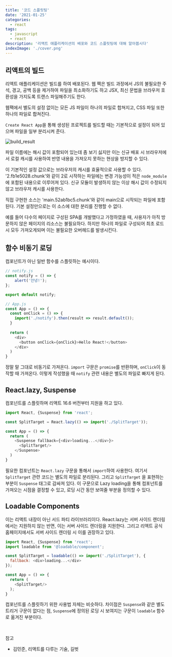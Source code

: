 ```yaml
---
title: '코드 스플릿팅'
date: '2021-01-25'
categories:
  - react
tags:
  - javascript
  - react
description: '리액트 애플리케이션의 배포와 코드 스플릿팅에 대해 알아봅시다'
indexImage: './cover.png'
---
```


## 리액트의 빌드  

리액트 애플리케이션은 빌드를 하여 배포된다. 
웹 팩은 빌드 과정에서 JS의 불필요한 주석, 경고, 공백 등을 제거하여 파일을 최소화하기도 하고 
JSX, 최신 문법을 브라우저 호환성을 가지도록 트랜스 파일해주기도 한다. 

웹팩에서 별도의 설정 없이는 모든 JS 파일이 하나의 파일로 합쳐지고, 
CSS 파일 또한 하나의 파일로 합쳐진다. 

```Create React App```을 통해 생성된 프로젝트를 빌드할 때는 
기본적으로 설정이 되어 있으며 파일을 일부 분리시켜 준다. 

![build_result](./build_result.png)

파일 이름에는 해시 값이 포함되어 있는데 좀 보기 싫지만 
이는 신규 배포 시 브라우저에서 로컬 캐시를 사용하여 반영 내용을 가져오지 못하는 현상을 방지할 수 있다. 

이 기본적인 설정 값으로는 브라우저의 캐시를 효율적으로 사용할 수 있다. 
'2.fb1e5028.chunk'와 같이 2로 시작하는 파일에는 변경 가능성이 적은 ```node_module```에 포함된 내용으로 이루어져 있다. 
신규 모듈이 발생하지 않는 이상 해시 값이 수정되지 않고 브라우저 캐시를 사용한다. 

직접 구현한 소스는 'main.52ab1bc5.chunk'와 같이 main으로 시작되는 파일에 포함된다. 
기본 설정만으로는 이 소스에 대한 분리를 진행할 수 없다. 

예를 들어 다수의 페이지로 구성된 SPA를 개발했다고 가정하였을 때, 
사용자가 아직 방문하지 않은 페이지의 리소스는 불필요하다. 
하지만 하나의 파일로 구성되어 최초 로드 시 모두 가져오게되며 이는 불필요한 오버헤드를 발생시킨다. 

## 함수 비동기 로딩  

컴포넌트가 아닌 일반 함수를 스플릿하는 예시이다. 

``` js
// notify.js
const notify = () => {
	alert('안녕!');
};

export default notify;
```

``` js
// App.js
const App = () => {
  const onClick = () => {
    import('./notify').then(result => result.default());
  }
  
  return (
    <div>
      <button onClick={onClick}>Hello React!</button>
    </div>
  )
}
```

정말 말 그대로 비동기로 가져온다. 
```import``` 구문은 ```promise```를 반환하며, ```onClick```이 동작할 때 가져온다.
이렇게 작성했을 때 ```notify``` 관련 내용은 별도의 파일로 빠지게 된다.

## React.lazy, Suspense  

컴포넌트를 스플릿하며 리액트 16.6 버전부터 지원을 하고 있다. 

``` js
import React, {Suspense} from 'react';

const SplitTarget = React.lazy(() => import('./SplitTarget'));

const App = () => {  
  return (
    <Suspense fallback={<div>loading...</div>}>
      <SplitTarget/>
    </Suspense>
  )
}
```

필요한 컴포넌트는 ```React.lazy``` 구문을 통해서 ```import```하여 사용한다. 
여기서 ```SplitTarget``` 관련 코드는 별도의 파일로 분리된다. 
그리고 ```SplitTarget``` 을 표현하는 부분이 ```Suspense``` 태그로 감싸져 있다. 
이 구문으로 Lazy loading을 통해 컴포넌트를 가져오는 시점을 결정할 수 있고, 
로딩 시간 동안 보여줄 부분을 정의할 수 있다.

## Loadable Components  

이는 리액트 내장이 아닌 서드 파티 라이브러리이다. 
React.lazy는 서버 사이드 렌더링에서는 지원하지 않는 반면, 이는 서버 사이드 렌더링을 지원한다. 
그리고 리액트 공식 홈페이지에서도 서버 사이드 렌더링 시 이를 권장하고 있다. 

``` js
import React, {Suspense} from 'react';
import loadable from '@loadable/component';

const SplitTarget = loadable(() => import('./SplitTarget'), {
  fallback: <div>loading...</div>
});

const App = () => {
  return (
    <SplitTarget/>
  );
}
```

컴포넌트를 스플릿하기 위한 사용법 자체는 비슷하다. 
차이점은 ```Suspense```와 같은 별도 트리거 구문이 없다는 점, 
```Suspense```에 정의된 로딩 시 보여지는 구문이 ```loadable``` 함수로 옮겨진 부분이다.


<br/>

참고
- 김민준, 리액트를 다루는 기술, 길벗